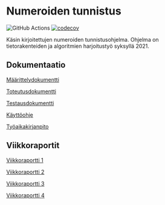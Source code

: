 # Numeroiden tunnistus

![GitHub Actions](https://github.com/yuzamonkey/NumeroidenTunnistus/workflows/CI/badge.svg)
[![codecov](https://codecov.io/gh/yuzamonkey/NumeroidenTunnistus/branch/main/graph/badge.svg?token=4AKR5CQGZK)](https://codecov.io/gh/yuzamonkey/NumeroidenTunnistus)

Käsin kirjoitettujen numeroiden tunnistusohjelma. Ohjelma on tietorakenteiden ja algoritmien harjoitustyö syksyllä 2021.

## Dokumentaatio

[Määrittelydokumentti](./documentation/design.md)

[Toteutusdokumentti](./documentation/execution.md)

[Testausdokumentti](./documentation/testing.md)

[Käyttöohje](./documentation/manual.md)

[Työaikakirjanpito](./documentation/worklog.md)

## Viikkoraportit

[Viikkoraportti 1](./documentation/weekly1.md)

[Viikkoraportti 2](./documentation/weekly2.md)

[Viikkoraportti 3](./documentation/weekly3.md)

[Viikkoraportti 4](./documentation/weekly4.md)
